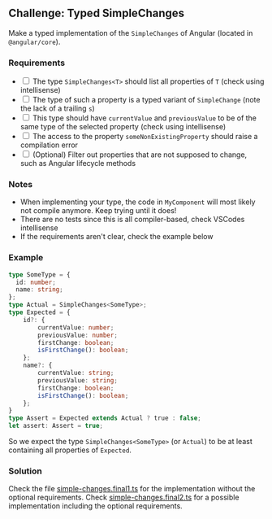 ## Challenge: Typed SimpleChanges

Make a typed implementation of the `SimpleChanges` of Angular (located in `@angular/core`).

### Requirements

* <input type="checkbox"> The type `SimpleChanges<T>` should list all properties of `T` (check using intellisense)
* <input type="checkbox"> The type of such a property is a typed variant of `SimpleChange` (note the lack of a trailing `s`)
* <input type="checkbox"> This type should have `currentValue` and `previousValue` to be of the same type of the selected property (check using intellisense)
* <input type="checkbox"> The access to the property `someNonExistingProperty` should raise a compilation error
* <input type="checkbox"> (Optional) Filter out properties that are not supposed to change, such as Angular lifecycle methods

### Notes

* When implementing your type, the code in `MyComponent` will most likely not compile anymore. Keep trying until it does!
* There are no tests since this is all compiler-based, check VSCodes intellisense
* If the requirements aren't clear, check the example below

### Example

```ts
type SomeType = {
  id: number;
  name: string;
};
type Actual = SimpleChanges<SomeType>;
type Expected = {
    id?: {
        currentValue: number;
        previousValue: number;
        firstChange: boolean;
        isFirstChange(): boolean;
    };
    name?: {
        currentValue: string;
        previousValue: string;
        firstChange: boolean;
        isFirstChange(): boolean;
    };
}
type Assert = Expected extends Actual ? true : false;
let assert: Assert = true;
```

So we expect the type `SimpleChanges<SomeType>` (or `Actual`) to be at least containing all properties of `Expected`.

### Solution

Check the file [simple-changes.final1.ts](./simple-changes.final1.ts) for the implementation without the optional requirements.
Check [simple-changes.final2.ts](./simple-changes.final2.ts) for a possible implementation including the optional requirements.